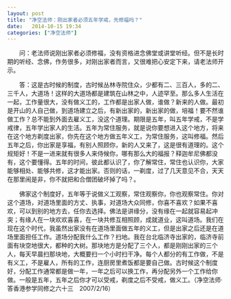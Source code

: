 ```yaml
---
layout: post
title: "净空法师：刚出家者必须五年学戒，先修福吗？"
date:   2014-10-15 19:34
categories: ["净空法师"]
---	
```


　　问：老法师说刚出家者必须修福，没有资格进念佛堂或讲堂听经。但不是长时期的听经、念佛，作务很多，对刚出家者而言，又很难把心安定下来，请老法师开示。

　　答：这是古时候的制度，古时候丛林寺院住众，少都有二、三百人，多的二、三千人，大道场！这样的大道场都是建筑在山林之中，人迹罕至。那么多人生活在一起，工作量很大，没有做义工的，工作都是出家人做，谁做？新来的人做。最初是开山的人自己做，到道场建立之后，有新出家的，新出家的做，培福！要不然谁做工作？总不能到外面去雇义工，没这个道理。期限是五年，叫五年学戒，不是学戒律，五年学出家人的生活。五年为常住服务，就是说你要想进入这个地方，将来在这个地方剃度出家，你先在这个地方做五年义工，为常住服务，这叫修福。然后五年之后，你出家是享福，有别人照顾你，新的人又来了，这是很有道理的。这个规矩好！不是一进来就有很多人来侍候你，哪有那么大的福报？释迦牟尼佛都没有，这个要懂得。五年的时间，彼此都认识了，你了解常住，常住也认识你，大家能够相处、能够共修，这才能出家。否则的话，一剃度，过了几天意见不合，天天在那里闹是非，你不就把和合僧团破坏掉了吗？。

　　佛家这个制度好，五年等于说做义工观察，常住观察你，你也观察常住。你对这个道场，对道场里面的方丈、执事，对道场大众同修，你喜不喜欢？如果不喜欢，可以到别的地方去，任你去选择。佛法是讲缘分，没有缘在一起就容易起冲突；有缘人在一块欢欢喜喜，在一块共修互相照顾，成就道业，这叫道场。我们在现在这个时代，我虽然出家没有在道场里面做五年的义工，但是出家之后还是在道场里面担任工作。道场分配我什么工作？扫地。我在台北临济寺出家的，临济寺前面有块空地很大，都种的大树。那块地方是分配了三个人，都是刚刚出家的三个人，每天早晨扫那块地，大概要扫一个小时扫干净。每个人都分的有工作做，不是有义工，不是雇人，所有的工作，连厨房里煮饭都是要自己做。古时候这个制度好，分配工作通常都是做一年，一年之后可以换工作，再分配另外一个工作给你做。一般是五年，五年之后你才可以受戒，剃度之后不受戒，做义工。（净空法师·答香港参学同修之六十三　2007/2/16）
